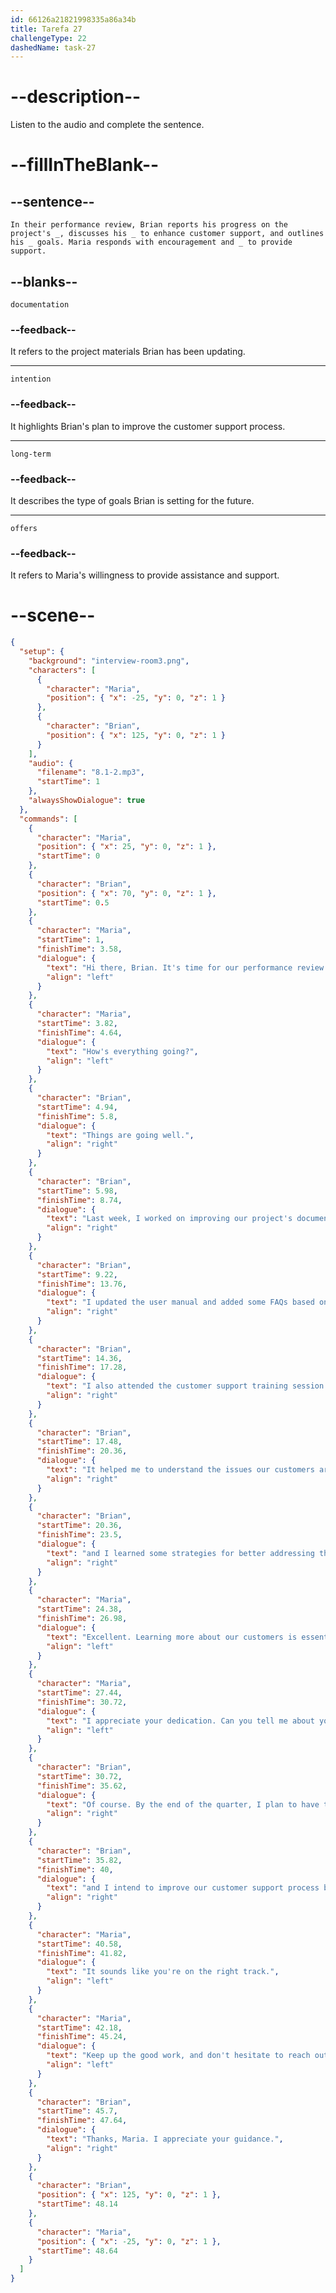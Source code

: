 ```yaml
---
id: 66126a21821998335a86a34b
title: Tarefa 27
challengeType: 22
dashedName: task-27
---
```


<!-- (Audio) The whole dialogue -->

# --description--

Listen to the audio and complete the sentence.

# --fillInTheBlank--

## --sentence--

`In their performance review, Brian reports his progress on the project's _, discusses his _ to enhance customer support, and outlines his _ goals. Maria responds with encouragement and _ to provide support.`

## --blanks--

`documentation`

### --feedback--

It refers to the project materials Brian has been updating.

---

`intention`

### --feedback--

It highlights Brian's plan to improve the customer support process.

---

`long-term`

### --feedback--

It describes the type of goals Brian is setting for the future.

---

`offers`

### --feedback--

It refers to Maria's willingness to provide assistance and support.

# --scene--

```json
{
  "setup": {
    "background": "interview-room3.png",
    "characters": [
      {
        "character": "Maria",
        "position": { "x": -25, "y": 0, "z": 1 }
      },
      {
        "character": "Brian",
        "position": { "x": 125, "y": 0, "z": 1 }
      }
    ],
    "audio": {
      "filename": "8.1-2.mp3",
      "startTime": 1
    },
    "alwaysShowDialogue": true
  },
  "commands": [
    {
      "character": "Maria",
      "position": { "x": 25, "y": 0, "z": 1 },
      "startTime": 0
    },
    {
      "character": "Brian",
      "position": { "x": 70, "y": 0, "z": 1 },
      "startTime": 0.5
    },
    {
      "character": "Maria",
      "startTime": 1,
      "finishTime": 3.58,
      "dialogue": {
        "text": "Hi there, Brian. It's time for our performance review.",
        "align": "left"
      }
    },
    {
      "character": "Maria",
      "startTime": 3.82,
      "finishTime": 4.64,
      "dialogue": {
        "text": "How's everything going?",
        "align": "left"
      }
    },
    {
      "character": "Brian",
      "startTime": 4.94,
      "finishTime": 5.8,
      "dialogue": {
        "text": "Things are going well.",
        "align": "right"
      }
    },
    {
      "character": "Brian",
      "startTime": 5.98,
      "finishTime": 8.74,
      "dialogue": {
        "text": "Last week, I worked on improving our project's documentation.",
        "align": "right"
      }
    },
    {
      "character": "Brian",
      "startTime": 9.22,
      "finishTime": 13.76,
      "dialogue": {
        "text": "I updated the user manual and added some FAQs based on customer feedback.",
        "align": "right"
      }
    },
    {
      "character": "Brian",
      "startTime": 14.36,
      "finishTime": 17.28,
      "dialogue": {
        "text": "I also attended the customer support training session.",
        "align": "right"
      }
    },
    {
      "character": "Brian",
      "startTime": 17.48,
      "finishTime": 20.36,
      "dialogue": {
        "text": "It helped me to understand the issues our customers are facing,",
        "align": "right"
      }
    },
    {
      "character": "Brian",
      "startTime": 20.36,
      "finishTime": 23.5,
      "dialogue": {
        "text": "and I learned some strategies for better addressing their concerns.",
        "align": "right"
      }
    },
    {
      "character": "Maria",
      "startTime": 24.38,
      "finishTime": 26.98,
      "dialogue": {
        "text": "Excellent. Learning more about our customers is essential.",
        "align": "left"
      }
    },
    {
      "character": "Maria",
      "startTime": 27.44,
      "finishTime": 30.72,
      "dialogue": {
        "text": "I appreciate your dedication. Can you tell me about your long-term goals?",
        "align": "left"
      }
    },
    {
      "character": "Brian",
      "startTime": 30.72,
      "finishTime": 35.62,
      "dialogue": {
        "text": "Of course. By the end of the quarter, I plan to have the documentation I'm working on fully updated,",
        "align": "right"
      }
    },
    {
      "character": "Brian",
      "startTime": 35.82,
      "finishTime": 40,
      "dialogue": {
        "text": "and I intend to improve our customer support process based on the training I received.",
        "align": "right"
      }
    },
    {
      "character": "Maria",
      "startTime": 40.58,
      "finishTime": 41.82,
      "dialogue": {
        "text": "It sounds like you're on the right track.",
        "align": "left"
      }
    },
    {
      "character": "Maria",
      "startTime": 42.18,
      "finishTime": 45.24,
      "dialogue": {
        "text": "Keep up the good work, and don't hesitate to reach out if you need any support.",
        "align": "left"
      }
    },
    {
      "character": "Brian",
      "startTime": 45.7,
      "finishTime": 47.64,
      "dialogue": {
        "text": "Thanks, Maria. I appreciate your guidance.",
        "align": "right"
      }
    },
    {
      "character": "Brian",
      "position": { "x": 125, "y": 0, "z": 1 },
      "startTime": 48.14
    },
    {
      "character": "Maria",
      "position": { "x": -25, "y": 0, "z": 1 },
      "startTime": 48.64
    }
  ]
}
```

